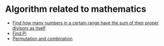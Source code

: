 # Algorithm related to mathematics

* [Find how many numbers in a certain range have the sum of their proper divisors as itself](https://github.com/vacu9708/Algorithm/tree/main/Related%20to%20math/Sum%20of%20proper%20divisors%20is%20itself)
* [Find Pi](https://github.com/vacu9708/Algorithm/tree/main/Related%20to%20math/Find%20Pi)
* [Permutation and combination](https://github.com/vacu9708/Algorithm/tree/main/Related%20to%20math/Permutation%20and%20combination)
